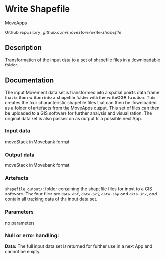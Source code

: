 # Write Shapefile
MoveApps

Github repository: *github.com/movestore/write-shapefile*

## Description
Transformation of the input data to a set of shapefile files in a downloadable folder.

## Documentation
The input Movement data set is transformed into a spatial points data frame that is then written into a shapefile folder with the writeOGR function. This creates the four characteristic shapefile files that can then be downloaded as a folder of artefacts from the MoveApps output. This set of files can then be uploaded to a GIS software for further analysis and visualisation. The original data set is also passed on as output to a possible next App. 

### Input data
moveStack in Movebank format

### Output data
moveStack in Movebank format

### Artefacts
`shapefile_output/`: folder containing the shapefile files for input to a GIS software. The four files are `data.dbf`, `data.prj`, `data.shp` and `data.shx`, and contain all tracking data of the input data set.

### Parameters 
no parameters

### Null or error handling:
**Data:** The full input data set is returned for further use in a next App and cannot be empty.